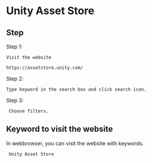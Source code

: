 # Unity Asset Store 
## Step
Step 1:

    Visit the website

    https://assetstore.unity.com/
    
Step 2:

    Type keyword in the search box and click search icon.
    
Step 3:

     Choose filters.
     
## Keyword to visit the website 

In webbrowser, you can visit the website with keywords.

     Unity Asset Store
     


